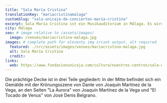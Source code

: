 ```yaml
---
title: "Sala María Cristina"
translationKey: "mariacristinamalaga"
customSlug: "sala-unicaja-de-conciertos-maria-cristina"
excerpt: Sala María Cristina ist ein Musikauditorium in Málaga. Es wird von der Unicaja-Stiftung verwaltet. Es befindet sich in einem Teil des ehemaligen Franziskanerklosters San Luis el Real.
city: Málaga
seo: # image relative to /assets/images/
  image: /venues/mariacristina-malaga.jpg
images: # complete path for eleventy img srcset output, alt required
  featured: ./src/assets/images/venues/mariacristina-malaga.jpg
  alt: Sala María Cristina
  credit:
links:
  web: https://www.fundacionunicaja.com/cultura/nuestros-centros/sala-unicaja-de-conciertos-maria-cristina
---
```


Die prächtige Decke ist in drei Teile gegliedert: In der Mitte befindet sich ein Gemälde mit der Krönungsszene von Dante von Joaquín Martínez de la Vega, an den Seiten "La Aurora" von Joaquín Martínez de la Vega und "El Tocado de Venus" von José Denis Belgrano.
